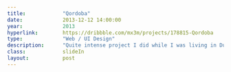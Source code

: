 ```yaml
---
title:            "Qordoba"
date:             2013-12-12 14:00:00
year:             2013
hyperlink:        https://dribbble.com/mx3m/projects/178815-Qordoba
type:             "Web / UI Design"
description:      "Quite intense project I did while I was living in Dubai. Redesigned this startup's splash pages and their checkout form in under a month. Some shots in this project got really popular on Dribbble, if you're into that stuff."
class:            slideIn
layout:           post
---
```



